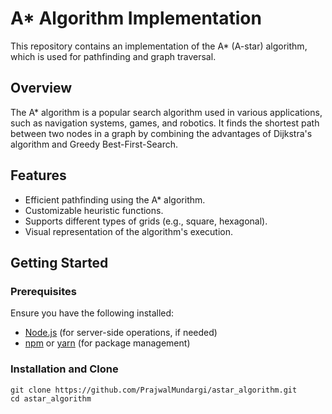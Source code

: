 # A\* Algorithm Implementation

This repository contains an implementation of the A\* (A-star) algorithm, which is used for pathfinding and graph traversal.

## Overview

The A\* algorithm is a popular search algorithm used in various applications, such as navigation systems, games, and robotics. It finds the shortest path between two nodes in a graph by combining the advantages of Dijkstra's algorithm and Greedy Best-First-Search.

## Features

- Efficient pathfinding using the A\* algorithm.
- Customizable heuristic functions.
- Supports different types of grids (e.g., square, hexagonal).
- Visual representation of the algorithm's execution.

## Getting Started

### Prerequisites

Ensure you have the following installed:

- [Node.js](https://nodejs.org/) (for server-side operations, if needed)
- [npm](https://www.npmjs.com/) or [yarn](https://yarnpkg.com/) (for package management)

### Installation and Clone

```
git clone https://github.com/PrajwalMundargi/astar_algorithm.git
cd astar_algorithm
```
